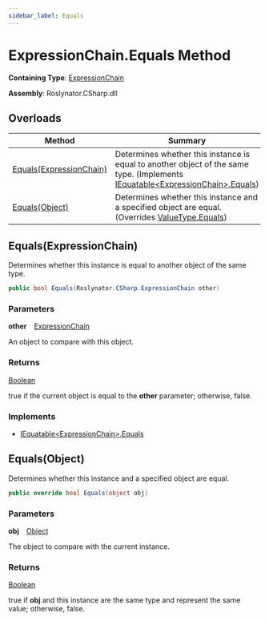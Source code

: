```yaml
---
sidebar_label: Equals
---
```


# ExpressionChain\.Equals Method

**Containing Type**: [ExpressionChain](../index.md)

**Assembly**: Roslynator\.CSharp\.dll

## Overloads

| Method | Summary |
| ------ | ------- |
| [Equals(ExpressionChain)](#3497933564) | Determines whether this instance is equal to another object of the same type\. \(Implements [IEquatable&lt;ExpressionChain&gt;.Equals](https://docs.microsoft.com/en-us/dotnet/api/system.iequatable-1.equals)\) |
| [Equals(Object)](#3026618345) | Determines whether this instance and a specified object are equal\. \(Overrides [ValueType.Equals](https://docs.microsoft.com/en-us/dotnet/api/system.valuetype.equals)\) |

<a id="3497933564"></a>

## Equals\(ExpressionChain\) 

  
Determines whether this instance is equal to another object of the same type\.

```csharp
public bool Equals(Roslynator.CSharp.ExpressionChain other)
```

### Parameters

**other** &ensp; [ExpressionChain](../index.md)

An object to compare with this object\.

### Returns

[Boolean](https://docs.microsoft.com/en-us/dotnet/api/system.boolean)

true if the current object is equal to the **other** parameter; otherwise, false\.

### Implements

* [IEquatable&lt;ExpressionChain&gt;.Equals](https://docs.microsoft.com/en-us/dotnet/api/system.iequatable-1.equals)
<a id="3026618345"></a>

## Equals\(Object\) 

  
Determines whether this instance and a specified object are equal\.

```csharp
public override bool Equals(object obj)
```

### Parameters

**obj** &ensp; [Object](https://docs.microsoft.com/en-us/dotnet/api/system.object)

The object to compare with the current instance\. 

### Returns

[Boolean](https://docs.microsoft.com/en-us/dotnet/api/system.boolean)

true if **obj** and this instance are the same type and represent the same value; otherwise, false\. 